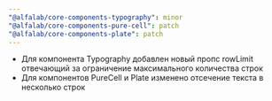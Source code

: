 ```yaml
---
"@alfalab/core-components-typography": minor
"@alfalab/core-components-pure-cell": patch
"@alfalab/core-components-plate": patch
---
```


- Для компонента Typography добавлен новый пропс rowLimit отвечающий за ограничение максимального количества строк
- Для компонентов PureCell и Plate изменено отсечение текста в несколько строк 
